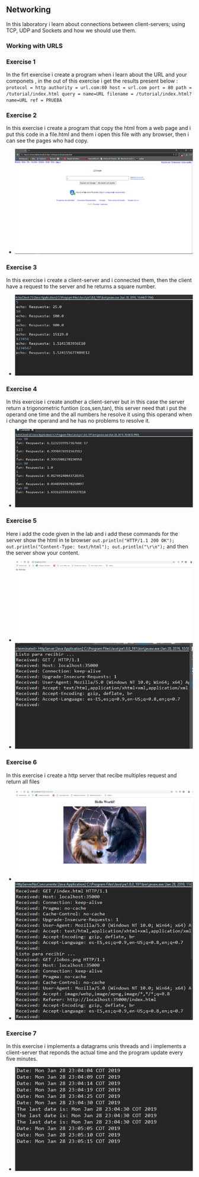## Networking
In this laboratory i learn about connections between client-servers; using TCP, UDP and Sockets and how we should use them.
### Working with URLS
### Exercise 1
In the firt exercise i create a program when i learn about the URL and your componets , in the out of this exercise i get the results present below :
`protocol = http
authority = url.com:80
host = url.com
port = 80
path = /tutorial/index.html
query = name=URL
filename = /tutorial/index.html?name=URL
ref = PRUEBA`
### Exercise 2
In this exercise i create a program that copy the html from a web page and i put this code in a file.html and them i open this file with any browser, then i can see the pages who had copy.
  - ![foto](1.png)
### Exercise 3
In this exercise i create a client-server and i connected them, then the client have a request to the server and he returns a square number.
  - ![foto](2.png)
### Exercise 4
In this exercise i create another a client-server but in this case the server return a trigonometric funtion (cos,sen,tan), this server need that i put the operand one time and  the all numbers he resolve it using this operand  when i change the operand and he has no problems to resolve it. 
  - ![foto](3.png)
  
### Exercise 5
Here i add the code  given in the lab and i add  these commands for the server show the html in te browser `out.println("HTTP/1.1 200 OK"); out.println("Content-Type: text/html"); out.println("\r\n");` 
and then the server show your content.
  - ![foto](4.png)
  - ![foto](41.png)
### Exercise 6 
In this exercise i create a http server that recibe multiples request and return all files 
  - ![foto](5.png)
  - ![foto](51.png)
### Exercise 7
In this exercise i implements a datagrams unis threads and i implements a client-server that reponds the actual time and the program update every five minutes.
  - ![foto](6.png)

